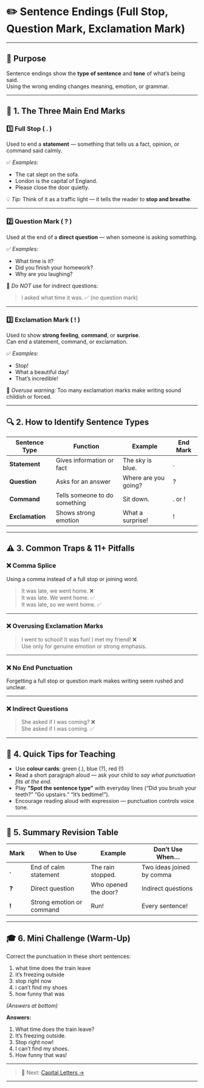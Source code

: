 # ✏️ Sentence Endings (Full Stop, Question Mark, Exclamation Mark)

---

## 🎯 Purpose
Sentence endings show the **type of sentence** and **tone** of what’s being said.  
Using the wrong ending changes meaning, emotion, or grammar.

---

## 🧩 1. The Three Main End Marks

### **1️⃣ Full Stop ( . )**
Used to end a **statement** — something that tells us a fact, opinion, or command said calmly.

✅ *Examples:*  
- The cat slept on the sofa.  
- London is the capital of England.  
- Please close the door quietly.

💡 *Tip:* Think of it as a traffic light — it tells the reader to **stop and breathe**.

---

### **2️⃣ Question Mark ( ? )**
Used at the end of a **direct question** — when someone is asking something.

✅ *Examples:*  
- What time is it?  
- Did you finish your homework?  
- Why are you laughing?

🚫 *Do NOT* use for indirect questions:  
> I asked what time it was. ✅ (no question mark)

---

### **3️⃣ Exclamation Mark ( ! )**
Used to show **strong feeling**, **command**, or **surprise**.  
Can end a statement, command, or exclamation.

✅ *Examples:*  
- Stop!  
- What a beautiful day!  
- That’s incredible!

🚫 *Overuse warning:* Too many exclamation marks make writing sound childish or forced.

---

## 🔍 2. How to Identify Sentence Types

| Sentence Type | Function | Example | End Mark |
|----------------|-----------|----------|-----------|
| **Statement** | Gives information or fact | The sky is blue. | . |
| **Question** | Asks for an answer | Where are you going? | ? |
| **Command** | Tells someone to do something | Sit down. | . or ! |
| **Exclamation** | Shows strong emotion | What a surprise! | ! |

---

## ⚠️ 3. Common Traps & 11+ Pitfalls

### ❌ **Comma Splice**
Using a comma instead of a full stop or joining word.  
> It was late, we went home. ❌  
> It was late. We went home. ✅  
> It was late, so we went home. ✅

---

### ❌ **Overusing Exclamation Marks**
> I went to school! It was fun! I met my friend! ❌  
Use only for genuine emotion or strong emphasis.

---

### ❌ **No End Punctuation**
Forgetting a full stop or question mark makes writing seem rushed and unclear.

---

### ❌ **Indirect Questions**
> She asked if I was coming? ❌  
> She asked if I was coming. ✅  

---

## 🧠 4. Quick Tips for Teaching

- Use **colour cards**: green (.), blue (?), red (!)  
- Read a short paragraph aloud — ask your child to *say what punctuation fits at the end*.  
- Play **“Spot the sentence type”** with everyday lines (“Did you brush your teeth?” “Go upstairs.” “It’s bedtime!”).  
- Encourage reading aloud with expression — punctuation controls voice tone.

---

## 🏁 5. Summary Revision Table

| Mark | When to Use | Example | Don’t Use When… |
|------|--------------|----------|-----------------|
| **.** | End of calm statement | The rain stopped. | Two ideas joined by comma |
| **?** | Direct question | Who opened the door? | Indirect questions |
| **!** | Strong emotion or command | Run! | Every sentence! |

---

## 🎓 6. Mini Challenge (Warm-Up)

Correct the punctuation in these short sentences:  

1. what time does the train leave  
2. it’s freezing outside  
3. stop right now  
4. i can’t find my shoes  
5. how funny that was  

*(Answers at bottom)*  

**Answers:**  
1. What time does the train leave?  
2. It’s freezing outside.  
3. Stop right now!  
4. I can’t find my shoes.  
5. How funny that was!

---

> 🧩 Next: [Capital Letters →](./capital-letters.md)

---
